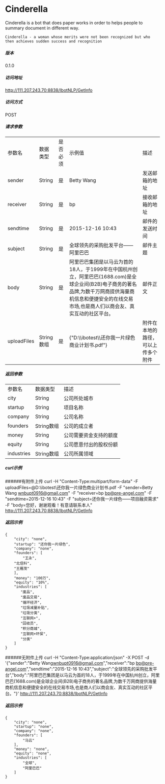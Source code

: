 # Cinderella

Cinderella is a bot that does paper works in order to helps people to summary document in different way.

`Cinderella - a woman whose merits were not been recognized but who then achieves sudden success and recognition`

##### 版本
0.1.0
##### 访问地址
http://111.207.243.70:8838/IbotNLP/GetInfo

##### 访问方式  
POST

##### 请求参数
<table class="table table-bordered table-striped table-condensed">
   <tr>
      <td>参数名</td>
      <td>数据类型</td>
      <td>是否必须</td>
      <td>示例值</td>
      <td>描述</td>
   </tr>
   <tr>
      <td>sender</td>
      <td>String</td>
      <td>是</td>
      <td>Betty Wang <wnbupt0916@gmail.com></td>
      <td>发送邮箱的地址</td>
   </tr>
   <tr>
      <td>receiver</td>
      <td>String</td>
      <td>是</td>
      <td>bp <bp@pre-angel.com></td>
      <td>接收邮箱的地址</td>
   </tr>
   <tr>
      <td>sendtime</td>
      <td>String</td>
      <td>是</td>
      <td>2015-12-16 10:43</td>
      <td>邮件的发送时间</td>
   </tr>
   <tr>
      <td>subject</td>
      <td>String</td>
      <td>是</td>
      <td>全球领先的采购批发平台——阿里巴巴</td>
      <td>邮件主题</td>
   </tr>
   <tr>
      <td>body</td>
      <td>String</td>
      <td>是</td>
      <td>阿里巴巴集团是以马云为首的18人，于1999年在中国杭州创立，阿里巴巴(1688.com)是全球企业间(B2B)电子商务的著名品牌,为数千万网商提供海量商机信息和便捷安全的在线交易市场,也是商人们以商会友、真实互动的社区平台。</td>
      <td>邮件正文</td>
   </tr>
   <tr>
      <td>uploadFiles</td>
      <td>String数组</td>
      <td>是</td>
      <td>{"D:\\ibotest\\还你我一片绿色商业计划书.pdf"}</td>
      <td>附件在本地的路径，可以上传多个附件</td>
   </tr>
</table>

##### 返回参数 
<table class="table table-bordered table-striped table-condensed">
   <tr>
      <td>参数名</td>
      <td>数据类型</td>
      <td>描述</td>
   </tr>
   <tr>
      <td>city</td>
      <td>String</td>
      <td>公司所处城市</td>
   </tr>
   <tr>
      <td>startup</td>
      <td>String</td>
      <td>项目名称</td>
   </tr>
   <tr>
      <td>company</td>
      <td>String</td>
      <td>公司名称</td>
   </tr>
   <tr>
      <td>founders</td>
      <td>String数组</td>
      <td>公司的成立者</td>
   </tr>
   <tr>
      <td>money</td>
      <td>String</td>
      <td>公司需要资金支持的额度</td>
   </tr>
   <tr>
      <td>equity</td>
      <td>String</td>
      <td>公司愿意付出的股权份额</td>
   </tr>
   <tr>
      <td>industries</td>
      <td>String数组</td>
      <td>公司所属领域</td>
   </tr>
</table>

##### curl示例
######有附件上传
	curl -H "Content-Type:multipart/form-data" -F uploadFiles=@D:\ibotest\还你我一片绿色商业计划书.pdf -F "sender=Betty Wang <wnbupt0916@gmail.com>" -F "receiver=bp <bp@pre-angel.com>" -F "sendtime=2015-12-16 10:43" -F "subject=还你我一片绿色——项目融资需求" -F "body=您好，谢谢观看！有意请联系本人" http://111.207.243.70:8838/IbotNLP/GetInfo
	
##### 返回示例	
	{
	    "city": "none",
	    "startup": "还你我一片绿色",
	    "company": "none",
	    "founders": [
	        "王永",
		"北信科",
		"王雁茂"
	    ],
	    "money": "100万",
	    "equity": "10%",
	    "industries": [
	       "废品",
	       "废品交易",
	       "循环经济",
	       "垃圾减量补贴",
	       "垃圾分类",
	       "互联网+",
	       "回收员",
	       "积分商城",
	       "互联网+环保",
	       "分类"
	    ]
	}

######无附件上传
	curl -H "Content-Type:application/json" -X POST -d '{"sender":"Betty Wang<wnbupt0916@gmail.com>","receiver":"bp <bp@pre-angel.com>","sendtime":"2015-12-16 10:43","subject":"全球领先的采购批发平台","body":"阿里巴巴集团是以马云为首的18人，于1999年在中国杭州创立，阿里巴巴(1688.com)是全球企业间(B2B)电子商务的著名品牌,为数千万网商提供海量商机信息和便捷安全的在线交易市场,也是商人们以商会友、真实互动的社区平台。"}' http://111.207.243.70:8838/IbotNLP/GetInfo 

##### 返回示例	
	{
	    "city": "none",
	    "startup": "none",
	    "company": "none",
	    "founders": [
	        "马云"
	    ],
	    "money": "none",
	    "equity": "none",
	    "industries": [
	        "全球",
	        "阿里巴巴"
	    ]
	}














